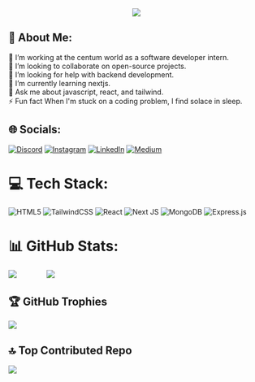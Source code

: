 <div align="center">
<img src="https://media.tenor.com/whgQwNlVvNkAAAAi/xero-code.gif"></img>
</div>

## 💫 About Me:
🔭 I’m working at the centum world as a software developer intern.<br>👯 I’m looking to collaborate on open-source projects.<br>🤝 I’m looking for help with backend development.<br>🌱 I’m currently learning nextjs.<br>💬 Ask me about javascript, react, and tailwind.<br>⚡ Fun fact When I'm stuck on a coding problem, I find solace in sleep. 


## 🌐 Socials:
[![Discord](https://img.shields.io/badge/Discord-%237289DA.svg?logo=discord&logoColor=white)](https://discord.gg/me_insane) [![Instagram](https://img.shields.io/badge/Instagram-%23E4405F.svg?logo=Instagram&logoColor=white)](https://instagram.com/anii.messh) [![LinkedIn](https://img.shields.io/badge/LinkedIn-%230077B5.svg?logo=linkedin&logoColor=white)](https://linkedin.com/in/aniimessh-gupta) [![Medium](https://img.shields.io/badge/Medium-12100E?logo=medium&logoColor=white)](https://medium.com/@animeshsep01) 

# 💻 Tech Stack:
![HTML5](https://img.shields.io/badge/html5-%23E34F26.svg?style=for-the-badge&logo=html5&logoColor=white) ![TailwindCSS](https://img.shields.io/badge/tailwindcss-%2338B2AC.svg?style=for-the-badge&logo=tailwind-css&logoColor=white) ![React](https://img.shields.io/badge/react-%2320232a.svg?style=for-the-badge&logo=react&logoColor=%2361DAFB) ![Next JS](https://img.shields.io/badge/Next-black?style=for-the-badge&logo=next.js&logoColor=white) ![MongoDB](https://img.shields.io/badge/MongoDB-%234ea94b.svg?style=for-the-badge&logo=mongodb&logoColor=white) ![Express.js](https://img.shields.io/badge/express.js-%23404d59.svg?style=for-the-badge&logo=express&logoColor=%2361DAFB)
# 📊 GitHub Stats:
![](https://github-readme-stats.vercel.app/api?username=aniimessh&theme=dark&hide_border=true&include_all_commits=true&count_private=false) &nbsp; &nbsp; &nbsp; &nbsp; &nbsp; &nbsp; &nbsp;
![](https://github-readme-streak-stats.herokuapp.com/?user=aniimessh&theme=dark&hide_border=true)

## 🏆 GitHub Trophies
![](https://github-profile-trophy.vercel.app/?username=aniimessh&theme=radical&no-frame=true&no-bg=true&margin-w=4)

## 🔝 Top Contributed Repo
![](https://github-contributor-stats.vercel.app/api?username=aniimessh&limit=5&theme=dark&combine_all_yearly_contributions=true)
